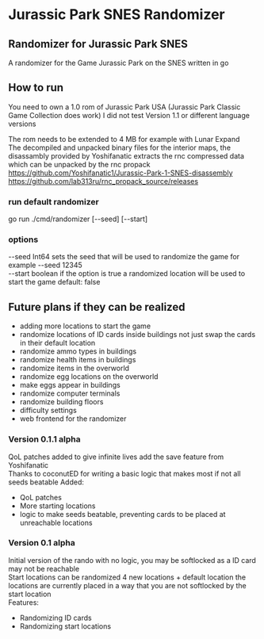 # Jurassic Park SNES Randomizer

## Randomizer for Jurassic Park SNES 
A randomizer for the Game Jurassic Park on the SNES written in go

## How to run
You need to own a 1.0 rom of Jurassic Park USA (Jurassic Park Classic Game Collection does work)
I did not test Version 1.1 or different language versions

The rom needs to be extended to 4 MB for example with Lunar Expand \
The decompiled and unpacked binary files for the interior maps, the disassambly provided by Yoshifanatic extracts the rnc compressed data which can be unpacked by the rnc propack 
https://github.com/Yoshifanatic1/Jurassic-Park-1-SNES-disassembly \
https://github.com/lab313ru/rnc_propack_source/releases

### run default randomizer
go run ./cmd/randomizer [--seed] [--start]

### options
--seed Int64 sets the seed that will be used to randomize the game for example --seed 12345 \
--start boolean if the option is true a randomized location will be used to start the game default: false

## Future plans if they can be realized 
- adding more locations to start the game
- randomize locations of ID cards inside buildings not just swap the cards in their default location
- randomize ammo types in buildings
- randomize health items in buildings
- randomize items in the overworld
- randomize egg locations on the overworld
- make eggs appear in buildings
- randomize computer terminals
- randomize building floors
- difficulty settings
- web frontend for the randomizer

### Version 0.1.1 alpha
QoL patches added to give infinite lives add the save feature from Yoshifanatic\
Thanks to coconutED for writing a basic logic that makes most if not all seeds beatable 
Added:
- QoL patches 
- More starting locations
- logic to make seeds beatable, preventing cards to be placed at unreachable locations

### Version 0.1 alpha
Initial version of the rando with no logic, you may be softlocked as a ID card may not be reachable\
Start locations can be randomized 4 new locations + default location the locations are currently placed in a way that you are not softlocked by the start location\
Features:
- Randomizing ID cards
- Randomizing start locations
